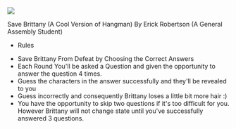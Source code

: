 <img src = "https://i.imgur.com/BCBdVtz.jpg">

Save Brittany (A Cool Version of Hangman)
By Erick Robertson (A General Assembly Student)

+ Rules
- Save Brittany From Defeat by Choosing the Correct Answers
- Each Round You'll be asked a Question and given the opportunity to answer the question 4 times.
- Guess the characters in the answer successfully and they'll be revealed to you
- Guess incorrectly and consequently Brittany loses a little bit more hair :)
- You have the opportunity to skip two questions if it's too difficult for you. However Brittany will not change state until you've successfully answered 3 questions.

 